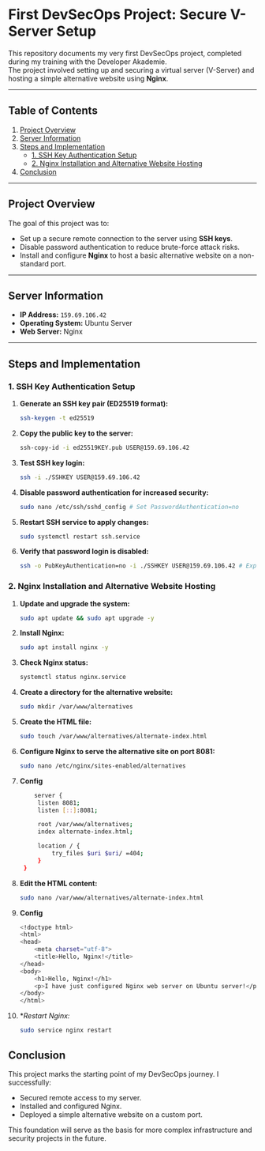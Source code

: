 # First DevSecOps Project: Secure V-Server Setup

This repository documents my very first DevSecOps project, completed during my training with the Developer Akademie.  
The project involved setting up and securing a virtual server (V-Server) and hosting a simple alternative website using **Nginx**.

---

## Table of Contents
1. [Project Overview](#project-overview)
2. [Server Information](#server-information)
3. [Steps and Implementation](#steps-and-implementation)
    - [1. SSH Key Authentication Setup](#1-ssh-key-authentication-setup)
    - [2. Nginx Installation and Alternative Website Hosting](#2-nginx-installation-and-alternative-website-hosting)
4. [Conclusion](#conclusion)

---

## Project Overview
The goal of this project was to:
- Set up a secure remote connection to the server using **SSH keys**.
- Disable password authentication to reduce brute-force attack risks.
- Install and configure **Nginx** to host a basic alternative website on a non-standard port.

---

## Server Information
- **IP Address:** `159.69.106.42`
- **Operating System:** Ubuntu Server
- **Web Server:** Nginx

---

## Steps and Implementation

### 1. SSH Key Authentication Setup
1. **Generate an SSH key pair (ED25519 format):**
   ```bash
   ssh-keygen -t ed25519
2. **Copy the public key to the server:**
   ```bash
   ssh-copy-id -i ed25519KEY.pub USER@159.69.106.42
3. **Test SSH key login:**
   ```bash
   ssh -i ./SSHKEY USER@159.69.106.42
4. **Disable password authentication for increased security:**
   ```bash
   sudo nano /etc/ssh/sshd_config # Set PasswordAuthentication=no
5. **Restart SSH service to apply changes:**
   ```bash
   sudo systemctl restart ssh.service
6. **Verify that password login is disabled:**
   ```bash
   ssh -o PubKeyAuthentication=no -i ./SSHKEY USER@159.69.106.42 # Expected: authentication failure

### 2. Nginx Installation and Alternative Website Hosting
1. **Update and upgrade the system:**
   ```bash
   sudo apt update && sudo apt upgrade -y
2. **Install Nginx:**
   ```bash
   sudo apt install nginx -y
3. **Check Nginx status:**
   ```bash
   systemctl status nginx.service
4. **Create a directory for the alternative website:**
   ```bash
   sudo mkdir /var/www/alternatives
5. **Create the HTML file:**
   ```bash
   sudo touch /var/www/alternatives/alternate-index.html
6. **Configure Nginx to serve the alternative site on port 8081:**
   ```bash
   sudo nano /etc/nginx/sites-enabled/alternatives
7. **Config**
   ```bash
       server {
        listen 8081;
        listen [::]:8081;

        root /var/www/alternatives;
        index alternate-index.html;

        location / {
            try_files $uri $uri/ =404;
        }
    }
8. **Edit the HTML content:**
   ```bash
   sudo nano /var/www/alternatives/alternate-index.html
10. **Config**
    ```bash
    <!doctype html>
    <html>
    <head>
        <meta charset="utf-8">
        <title>Hello, Nginx!</title>
    </head>
    <body>
        <h1>Hello, Nginx!</h1>
        <p>I have just configured Nginx web server on Ubuntu server!</p>
    </body>
    </html>
11. **Restart Nginx:*
    ```bash
    sudo service nginx restart
## Conclusion
This project marks the starting point of my DevSecOps journey.
I successfully:
- Secured remote access to my server.
- Installed and configured Nginx.
- Deployed a simple alternative website on a custom port.

This foundation will serve as the basis for more complex infrastructure and security projects in the future.
   

